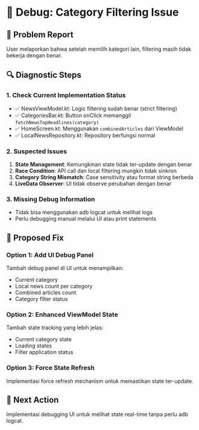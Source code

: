 # 🐛 Debug: Category Filtering Issue

## 🎯 Problem Report

User melaporkan bahwa setelah memilih kategori lain, filtering masih tidak bekerja dengan benar.

## 🔍 Diagnostic Steps

### 1. Check Current Implementation Status

- ✅ NewsViewModel.kt: Logic filtering sudah benar (strict filtering)
- ✅ CategoriesBar.kt: Button onClick memanggil `fetchNewsTopHeadlines(category)`
- ✅ HomeScreen.kt: Menggunakan `combinedArticles` dari ViewModel
- ✅ LocalNewsRepository.kt: Repository berfungsi normal

### 2. Suspected Issues

1. **State Management**: Kemungkinan state tidak ter-update dengan benar
2. **Race Condition**: API call dan local filtering mungkin tidak sinkron
3. **Category String Mismatch**: Case sensitivity atau format string berbeda
4. **LiveData Observer**: UI tidak observe perubahan dengan benar

### 3. Missing Debug Information

- Tidak bisa menggunakan adb logcat untuk melihat logs
- Perlu debugging manual melalui UI atau print statements

## 🔧 Proposed Fix

### Option 1: Add UI Debug Panel

Tambah debug panel di UI untuk menampilkan:

- Current category
- Local news count per category
- Combined articles count
- Category filter status

### Option 2: Enhanced ViewModel State

Tambah state tracking yang lebih jelas:

- Current category state
- Loading states
- Filter application status

### Option 3: Force State Refresh

Implementasi force refresh mechanism untuk memastikan state ter-update.

## 🎯 Next Action

Implementasi debugging UI untuk melihat state real-time tanpa perlu adb logcat.
